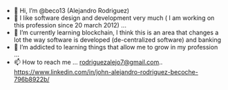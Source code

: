 - 👋 Hi, I’m @beco13 (Alejandro Rodriguez)
- 👀 I like software design and development very much ( I am working on this profession since 20 march 2012)  ...
- 🌱 I’m currently learning blockchain, I think this is an area that changes a lot the way software is developed (de-centralized software) and banking
- 💞️ I’m addicted to learning things that allow me to grow in my profession ...
- 📫 How to reach me ... rodriguezalejo7@gmail.com.. https://www.linkedin.com/in/john-alejandro-rodriguez-becoche-796b8922b/


<!---
beco13/beco13 is a ✨ special ✨ repository because its `README.md` (this file) appears on your GitHub profile.
You can click the Preview link to take a look at your changes.
--->

